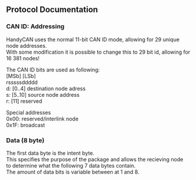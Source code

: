 ## Protocol Documentation

### CAN ID: Addressing
HandyCAN uses the normal 11-bit CAN ID mode, allowing for 29 unique node addresses.  
With some modification it is possible to change this to 29 bit id, allowing for 16 381 nodes!  

The CAN ID bits are used as following:  
[MSb]        [LSb]  
rsssssddddd  
d: [0..4] destination node adress  
s: [5..10] source node address  
r: [11] reserved  

Special addresses  
0x00: reserved/interlink node  
0x1F: broadcast  

### Data (8 byte)  
The first data byte is the intent byte.  
This specifies the purpose of the package and allows the recieving node  
to determine what the following 7 data bytes contain.  
The amount of data bits is variable between at 1 and 8.  

